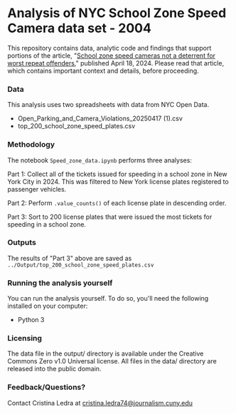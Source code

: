 # Analysis of NYC School Zone Speed Camera data set - 2004 
This repository contains data, analytic code and findings that support portions of the article, "[School zone speed cameras not a deterrent for worst repeat offenders](https://docs.google.com/document/d/1Luh9gk2ol8IDU_q2-kB7ZIDpLwF5prlDB-y5a8IrNkE/edit?usp=sharing)," published April 18, 2024. Please read that article, which contains important context and details, before proceeding.
### Data
This analysis uses two spreadsheets with data from NYC Open Data.
- Open_Parking_and_Camera_Violations_20250417 (1).csv
- top_200_school_zone_speed_plates.csv

### Methodology
The notebook `Speed_zone_data.ipynb` performs three analyses:

Part 1: Collect all of the tickets issued for speeding in a school zone in New York City in 2024. This was filtered to New York license plates registered to passenger vehicles. 

Part 2: Perform `.value_counts()` of each license plate in descending order.

Part 3: Sort to 200 license plates that were issued the most tickets for speeding in a school zone.

### Outputs

The results of "Part 3" above are saved as `../Output/top_200_school_zone_speed_plates.csv`

### Running the analysis yourself

You can run the analysis yourself. To do so, you'll need the following installed on your computer:

- Python 3

### Licensing
 The data file in the output/ directory is available under the Creative Commons Zero v1.0 Universal license. All files in the data/ directory are released into the public domain.

  
### Feedback/Questions?
  Contact Cristina Ledra at cristina.ledra74@journalism.cuny.edu
